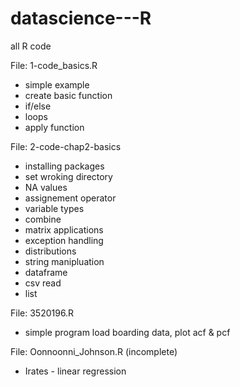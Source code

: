 # datascience---R
all R code

File: 1-code_basics.R
  - simple example
  - create basic function
  - if/else
  - loops
  - apply function

File: 2-code-chap2-basics
  - installing packages
  - set wroking directory
  - NA values
  - assignement operator
  - variable types
  - combine
  - matrix applications
  - exception handling
  - distributions
  - string manipluation
  - dataframe
  - csv read
  - list

File: 3520196.R
  - simple program load boarding data, plot acf & pcf
  
File: Oonnoonni_Johnson.R (incomplete)
  - Irates - linear regression 
